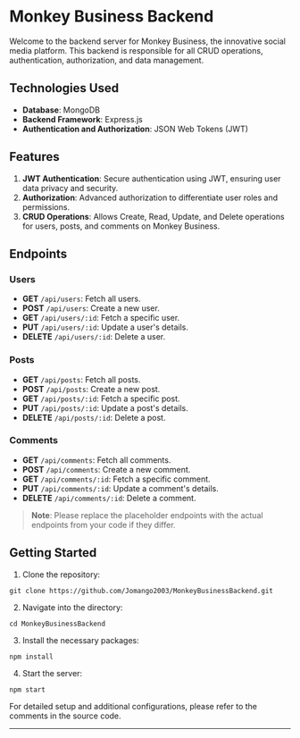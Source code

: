 # Monkey Business Backend

Welcome to the backend server for Monkey Business, the innovative social media platform. This backend is responsible for all CRUD operations, authentication, authorization, and data management.

## Technologies Used

- **Database**: MongoDB
- **Backend Framework**: Express.js
- **Authentication and Authorization**: JSON Web Tokens (JWT)

## Features

1. **JWT Authentication**: Secure authentication using JWT, ensuring user data privacy and security.
2. **Authorization**: Advanced authorization to differentiate user roles and permissions.
3. **CRUD Operations**: Allows Create, Read, Update, and Delete operations for users, posts, and comments on Monkey Business.

## Endpoints

### Users

- **GET** `/api/users`: Fetch all users.
- **POST** `/api/users`: Create a new user.
- **GET** `/api/users/:id`: Fetch a specific user.
- **PUT** `/api/users/:id`: Update a user's details.
- **DELETE** `/api/users/:id`: Delete a user.

### Posts

- **GET** `/api/posts`: Fetch all posts.
- **POST** `/api/posts`: Create a new post.
- **GET** `/api/posts/:id`: Fetch a specific post.
- **PUT** `/api/posts/:id`: Update a post's details.
- **DELETE** `/api/posts/:id`: Delete a post.

### Comments

- **GET** `/api/comments`: Fetch all comments.
- **POST** `/api/comments`: Create a new comment.
- **GET** `/api/comments/:id`: Fetch a specific comment.
- **PUT** `/api/comments/:id`: Update a comment's details.
- **DELETE** `/api/comments/:id`: Delete a comment.

> **Note**: Please replace the placeholder endpoints with the actual endpoints from your code if they differ.

## Getting Started

1. Clone the repository:
```
git clone https://github.com/Jomango2003/MonkeyBusinessBackend.git
```

2. Navigate into the directory:
```
cd MonkeyBusinessBackend
```

3. Install the necessary packages:
```
npm install
```

4. Start the server:
```
npm start
```

For detailed setup and additional configurations, please refer to the comments in the source code.

---